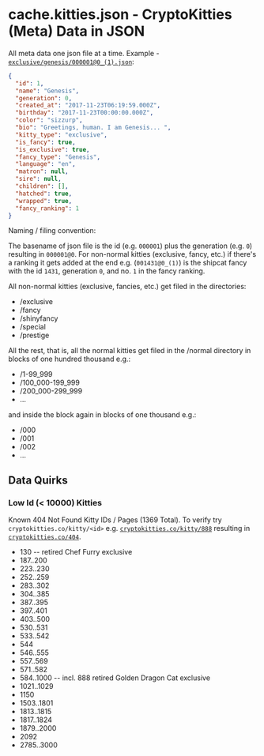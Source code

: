 # cache.kitties.json - CryptoKitties (Meta) Data in JSON


All meta data one json file at a time.
Example - [`exclusive/genesis/000001@0_(1).json`](exclusive/genesis/000001@0_(1).json):

``` json
{
  "id": 1,
  "name": "Genesis",
  "generation": 0,
  "created_at": "2017-11-23T06:19:59.000Z",
  "birthday": "2017-11-23T00:00:00.000Z",
  "color": "sizzurp",
  "bio": "Greetings, human. I am Genesis... ",
  "kitty_type": "exclusive",
  "is_fancy": true,
  "is_exclusive": true,
  "fancy_type": "Genesis",
  "language": "en",
  "matron": null,
  "sire": null,
  "children": [],
  "hatched": true,
  "wrapped": true,
  "fancy_ranking": 1
}
```



Naming / filing convention:

The basename of json file is the id (e.g. `000001`)
plus the generation (e.g. `0`)
resulting in `000001@0`.
For non-normal kitties (exclusive, fancy, etc.)
if there's a ranking it gets added at the end
e.g. (`001431@0_(1)`) is the shipcat fancy
with the id `1431`, generation `0`, and no. `1` in the fancy ranking.


All non-normal kitties (exclusive, fancies, etc.)
get filed in the directories:
- /exclusive
- /fancy
- /shinyfancy
- /special
- /prestige

All the rest, that is, all the normal kitties
get filed in the /normal directory
in blocks of one hundred thousand e.g.:
- /1-99_999
- /100_000-199_999
- /200_000-299_999
- ...

and inside the block again in blocks of one thousand e.g.:
- /000
- /001
- /002
- ...



## Data Quirks

### Low Id (< 10000) Kitties

Known 404 Not Found Kitty IDs / Pages (1369 Total).
To verify try `cryptokitties.co/kitty/<id>`
e.g. [`cryptokitties.co/kitty/888`](https://www.cryptokitties.co/kitty/888) resulting in [`cryptokitties.co/404`](https://www.cryptokitties.co/404).


- 130          -- retired Chef Furry exclusive
- 187..200
- 223..230
- 252..259
- 283..302
- 304..385
- 387..395
- 397..401
- 403..500
- 530..531
- 533..542
- 544
- 546..555
- 557..569
- 571..582
- 584..1000      -- incl. 888 retired Golden Dragon Cat exclusive
- 1021..1029
- 1150
- 1503..1801
- 1813..1815
- 1817..1824
- 1879..2000
- 2092
- 2785..3000




